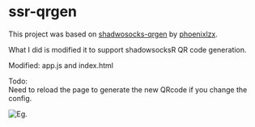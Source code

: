 ssr-qrgen
=================
This project was based on [shadwosocks-qrgen](http://phoenixlzx.github.io/shadowsocks-qrgen) by [phoenixlzx](https://github.com/phoenixlzx).  

What I did is modified it to support shadowsocksR QR code generation.  

Modified: app.js and index.html   

Todo:  
Need to reload the page to generate the new QRcode if you change the config.

![Eg.](raw.githubusercontent.com/TimoLin/ssr-qrgen/master/eg/eg.png)
